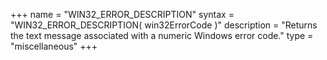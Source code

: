 +++
name = "WIN32_ERROR_DESCRIPTION"
syntax = "WIN32_ERROR_DESCRIPTION( win32ErrorCode <INTEGER> )"
description = "Returns the text message associated with a numeric Windows error code."
type = "miscellaneous"
+++

